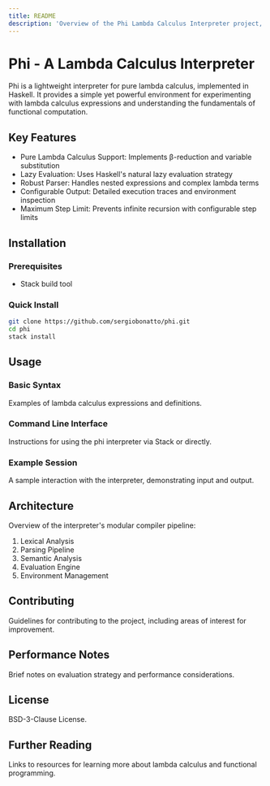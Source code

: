 ```yaml
---
title: README
description: 'Overview of the Phi Lambda Calculus Interpreter project, including installation, usage, architecture, and contribution guidelines'
---
```


# Phi - A Lambda Calculus Interpreter

Phi is a lightweight interpreter for pure lambda calculus, implemented in Haskell. It provides a simple yet powerful environment for experimenting with lambda calculus expressions and understanding the fundamentals of functional computation.

## Key Features

- Pure Lambda Calculus Support: Implements β-reduction and variable substitution
- Lazy Evaluation: Uses Haskell's natural lazy evaluation strategy
- Robust Parser: Handles nested expressions and complex lambda terms
- Configurable Output: Detailed execution traces and environment inspection
- Maximum Step Limit: Prevents infinite recursion with configurable step limits

## Installation

### Prerequisites

- Stack build tool

### Quick Install

```sh
git clone https://github.com/sergiobonatto/phi.git
cd phi
stack install
```

## Usage

### Basic Syntax

Examples of lambda calculus expressions and definitions.

### Command Line Interface

Instructions for using the phi interpreter via Stack or directly.

### Example Session

A sample interaction with the interpreter, demonstrating input and output.

## Architecture

Overview of the interpreter's modular compiler pipeline:

1. Lexical Analysis
2. Parsing Pipeline
3. Semantic Analysis
4. Evaluation Engine
5. Environment Management

## Contributing

Guidelines for contributing to the project, including areas of interest for improvement.

## Performance Notes

Brief notes on evaluation strategy and performance considerations.

## License

BSD-3-Clause License.

## Further Reading

Links to resources for learning more about lambda calculus and functional programming.